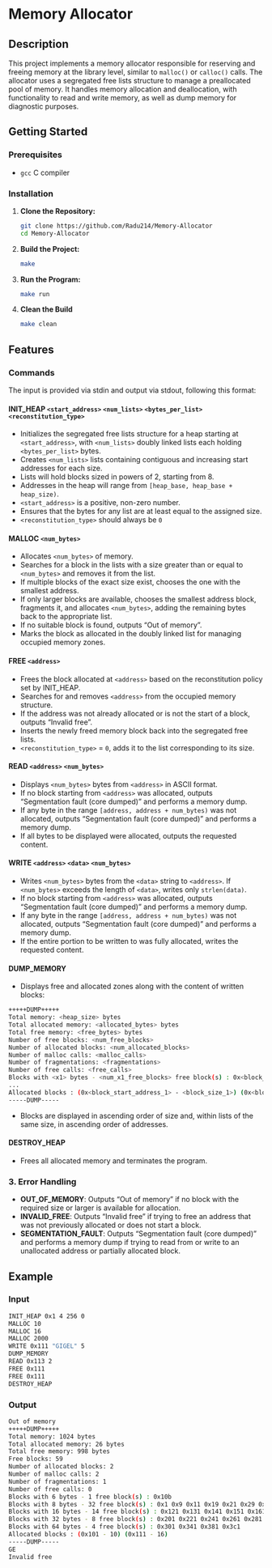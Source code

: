 # Memory Allocator

## Description

This project implements a memory allocator responsible for reserving and freeing memory at the library level, similar to `malloc()` or `calloc()` calls. The allocator uses a segregated free lists structure to manage a preallocated pool of memory. It handles memory allocation and deallocation, with functionality to read and write memory, as well as dump memory for diagnostic purposes.

## Getting Started

### Prerequisites

- `gcc` C compiler

### Installation

1. **Clone the Repository:**
   ```sh
   git clone https://github.com/Radu214/Memory-Allocator
   cd Memory-Allocator

2. **Build the Project:**
    ```sh
    make

3. **Run the Program:**
    ```sh
    make run
    
4. **Clean the Build**
    ```sh
    make clean

## Features

### Commands

The input is provided via stdin and output via stdout, following this format:

#### INIT_HEAP `<start_address>` `<num_lists>` `<bytes_per_list>` `<reconstitution_type>`
- Initializes the segregated free lists structure for a heap starting at `<start_address>`, with `<num_lists>` doubly linked lists each holding `<bytes_per_list>` bytes.
- Creates `<num_lists>` lists containing contiguous and increasing start addresses for each size.
- Lists will hold blocks sized in powers of 2, starting from 8.
- Addresses in the heap will range from `[heap_base, heap_base + heap_size)`.
- `<start_address>` is a positive, non-zero number.
- Ensures that the bytes for any list are at least equal to the assigned size.
- `<reconstitution_type>` should always be `0`

#### MALLOC `<num_bytes>`
- Allocates `<num_bytes>` of memory.
- Searches for a block in the lists with a size greater than or equal to `<num_bytes>` and removes it from the list.
- If multiple blocks of the exact size exist, chooses the one with the smallest address.
- If only larger blocks are available, chooses the smallest address block, fragments it, and allocates `<num_bytes>`, adding the remaining bytes back to the appropriate list.
- If no suitable block is found, outputs “Out of memory”.
- Marks the block as allocated in the doubly linked list for managing occupied memory zones.

#### FREE `<address>`
- Frees the block allocated at `<address>` based on the reconstitution policy set by INIT_HEAP.
- Searches for and removes `<address>` from the occupied memory structure.
- If the address was not already allocated or is not the start of a block, outputs “Invalid free”.
- Inserts the newly freed memory block back into the segregated free lists.
- `<reconstitution_type>` = `0`, adds it to the list corresponding to its size.

#### READ `<address>` `<num_bytes>`
- Displays `<num_bytes>` bytes from `<address>` in ASCII format.
- If no block starting from `<address>` was allocated, outputs “Segmentation fault (core dumped)” and performs a memory dump.
- If any byte in the range `[address, address + num_bytes)` was not allocated, outputs “Segmentation fault (core dumped)” and performs a memory dump.
- If all bytes to be displayed were allocated, outputs the requested content.

#### WRITE `<address>` `<data>` `<num_bytes>`
- Writes `<num_bytes>` bytes from the `<data>` string to `<address>`. If `<num_bytes>` exceeds the length of `<data>`, writes only `strlen(data)`.
- If no block starting from `<address>` was allocated, outputs “Segmentation fault (core dumped)” and performs a memory dump.
- If any byte in the range `[address, address + num_bytes)` was not allocated, outputs “Segmentation fault (core dumped)” and performs a memory dump.
- If the entire portion to be written to was fully allocated, writes the requested content.

#### DUMP_MEMORY
- Displays free and allocated zones along with the content of written blocks:
```sh
+++++DUMP+++++
Total memory: <heap_size> bytes
Total allocated memory: <allocated_bytes> bytes
Total free memory: <free_bytes> bytes
Number of free blocks: <num_free_blocks>
Number of allocated blocks: <num_allocated_blocks>
Number of malloc calls: <malloc_calls>
Number of fragmentations: <fragmentations>
Number of free calls: <free_calls>
Blocks with <x1> bytes - <num_x1_free_blocks> free block(s) : 0x<block_start_address_1> 0x<block_start_address_2> ... 0x<block_start_address_n>
...
Allocated blocks : (0x<block_start_address_1> - <block_size_1>) (0x<block_start_address_2> - <block_size_2>) ... (0x<block_start_address_n> - <block_size_n>)
-----DUMP-----
```
- Blocks are displayed in ascending order of size and, within lists of the same size, in ascending order of addresses.

#### DESTROY_HEAP
- Frees all allocated memory and terminates the program.

### 3. Error Handling

- **OUT_OF_MEMORY**: Outputs “Out of memory” if no block with the required size or larger is available for allocation.
- **INVALID_FREE**: Outputs “Invalid free” if trying to free an address that was not previously allocated or does not start a block.
- **SEGMENTATION_FAULT**: Outputs “Segmentation fault (core dumped)” and performs a memory dump if trying to read from or write to an unallocated address or partially allocated block.

## Example

### Input
```sh
INIT_HEAP 0x1 4 256 0
MALLOC 10
MALLOC 16
MALLOC 2000
WRITE 0x111 "GIGEL" 5
DUMP_MEMORY
READ 0x113 2
FREE 0x111
FREE 0x111
DESTROY_HEAP
```

### Output
```sh
Out of memory
+++++DUMP+++++
Total memory: 1024 bytes
Total allocated memory: 26 bytes
Total free memory: 998 bytes
Free blocks: 59
Number of allocated blocks: 2
Number of malloc calls: 2
Number of fragmentations: 1
Number of free calls: 0
Blocks with 6 bytes - 1 free block(s) : 0x10b
Blocks with 8 bytes - 32 free block(s) : 0x1 0x9 0x11 0x19 0x21 0x29 0x31 0x39 0x41 0x49 0x51 0x59 0x61 0x69 0x71 0x79 0x81 0x89 0x91 0x99 0xa1 0xa9 0xb1 0xb9 0xc1 0xc9 0xd1 0xd9 0xe1 0xe9 0xf1 0xf9
Blocks with 16 bytes - 14 free block(s) : 0x121 0x131 0x141 0x151 0x161 0x171 0x181 0x191 0x1a1 0x1b1 0x1c1 0x1d1 0x1e1 0x1f1
Blocks with 32 bytes - 8 free block(s) : 0x201 0x221 0x241 0x261 0x281 0x2a1 0x2c1 0x2e1
Blocks with 64 bytes - 4 free block(s) : 0x301 0x341 0x381 0x3c1
Allocated blocks : (0x101 - 10) (0x111 - 16)
-----DUMP-----
GE
Invalid free
```
